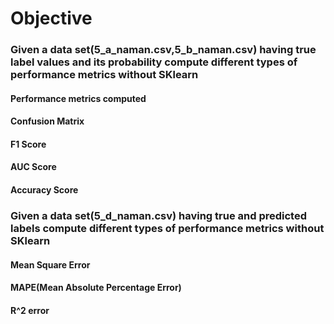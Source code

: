 # Objective
### Given a data set(5_a_naman.csv,5_b_naman.csv) having true label values and its probability compute different types of performance metrics without SKlearn
#### Performance metrics computed
#### Confusion Matrix 
#### F1 Score
#### AUC Score
#### Accuracy Score 
### Given a data set(5_d_naman.csv) having true and predicted labels compute different types of performance metrics without SKlearn
#### Mean Square Error
#### MAPE(Mean Absolute Percentage Error)
#### R^2 error

